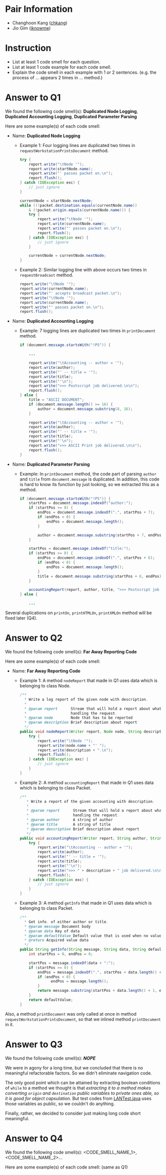 Pair Information
================
 - Changhoon Kang ([chkang](mailto:chkang@postech.edu))
 - Jio Gim ([iknowme](mailto:iknowme@postech.edu))

Instruction
============
 - List at least 1 code smell for each question.
 - List at least 1 code example for each code smell.
 - Explain the code smell in each example with 1 or 2 sentences. (e.g. the process of ... appears 2 times in ... method.)

Answer to Q1
============
We found the following code smell(s): **Duplicated Node Logging**, **Duplicated Accounting Logging**, **Duplicated Parameter Parsing**  

Here are some example(s) of each code smell:

- Name: **Duplicated Node Logging**

    * Example 1: Four logging lines are duplicated two times in `requestWorkstationPrintsDocument` method.

        ```java
        try {
            report.write("\tNode '");
            report.write(startNode.name);
            report.write("' passes packet on.\n");
            report.flush();
        } catch (IOException exc) {
            // just ignore
        }

        currentNode = startNode.nextNode;
        while ((!packet.destination.equals(currentNode.name))
            & (!packet.origin.equals(currentNode.name))) {
            try {
                report.write("\tNode '");
                report.write(currentNode.name);
                report.write("' passes packet on.\n");
                report.flush();
            } catch (IOException exc) {
                // just ignore
            }

            currentNode = currentNode.nextNode;
        }
        ```

    * Example 2: Similar logging line with above occurs two times in `requestBroadcast` method.

        ```java
        report.write("\tNode '");
        report.write(currentNode.name);
        report.write("' accepts broadcast packet.\n");
        report.write("\tNode '");
        report.write(currentNode.name);
        report.write("' passes packet on.\n");
        report.flush();
        ```

- Name: **Duplicated Accounting Logging**

    * Example: 7 logging lines are duplicated two times in `printDocument` method.

        ```java
        if (document.message.startsWith("!PS")) {

            ...

            report.write("\tAccounting -- author = '");
            report.write(author);
            report.write("' -- title = '");
            report.write(title);
            report.write("'\n");
            report.write(">>> Postscript job delivered.\n\n");
            report.flush();
        } else {
            title = "ASCII DOCUMENT";
            if (document.message.length() >= 16) {
                author = document.message.substring(8, 16);
            }

            report.write("\tAccounting -- author = '");
            report.write(author);
            report.write("' -- title = '");
            report.write(title);
            report.write("'\n");
            report.write(">>> ASCII Print job delivered.\n\n");
            report.flush();
        }
        ```

- Name: **Duplicated Parameter Parsing**

    * Example: In `printDocument` method, the code part of parsing `author` and `title` from `document.message` is duplicated. In addition, this code is hard to know its function by just looking, so we extracted this as a method.

        ```java
        if (document.message.startsWith("!PS")) {
            startPos = document.message.indexOf("author:");
            if (startPos >= 0) {
                endPos = document.message.indexOf(".", startPos + 7);
                if (endPos < 0) {
                    endPos = document.message.length();
                }

                author = document.message.substring(startPos + 7, endPos);
            }

            startPos = document.message.indexOf("title:");
            if (startPos >= 0) {
                endPos = document.message.indexOf(".", startPos + 6);
                if (endPos < 0) {
                    endPos = document.message.length();
                }
                title = document.message.substring(startPos + 6, endPos);
            }

            accountingReport(report, author, title, ">>> Postscript job delivered.\n\n");
        } else {

            ...
        ```

Several duplications on `printOn`, `printHTMLOn`, `printXMLOn` method will be fixed later (Q4).  

Answer to Q2
============
We found the following code smell(s): **Far Away Reporting Code**

Here are some example(s) of each code smell:

- Name: **Far Away Reporting Code**

    * Example 1: A method `nodeReport` that made in Q1 uses data which is belonging to class Node.

        ```java
        /**
          * Write a log report of the given node with description.
          *
          * @param report      Stream that will hold a report about what happened when
          *                    handling the request.
          * @param node        Node that has to be reported
          * @param description Brief description about report
          */
        public void nodeReport(Writer report, Node node, String description) {
            try {
                report.write("\tNode '");
                report.write(node.name + "' ");
                report.write(description + ".\n");
                report.flush();
            } catch (IOException exc) {
                // just ignore
            }
        }
        ```

    * Example 2: A method `accountingReport` that made in Q1 uses data which is belonging to class Packet.

        ```java
        /**
           * Write a report of the given accounting with description.
           *
           * @param report      Stream that will hold a report about what happened when
           *                    handling the request.
           * @param author      A string of author
           * @param title       A string of title
           * @param description Brief description about report
           */
        public void accountingReport(Writer report, String author, String title, String description) {
            try {
                report.write("\tAccounting -- author = '");
                report.write(author);
                report.write("' -- title = '");
                report.write(title);
                report.write("'\n");
                report.write(">>> " + description + " job delivered.\n\n");
                report.flush();
            } catch (IOException exc) {
                // just ignore
            }
        }
        ```

    * Example 3: A method `getInfo` that made in Q1 uses data which is belonging to class Packet.

        ```java
        /**
          * Get info. of either author or title.
          * @param message Document body
          * @param data Key of data
          * @param defaultValue Default value that is used when no value found
          * @return Acquired value data
          */
        public String getInfo(String message, String data, String defaultValue) {
            int startPos = 0, endPos = 0;

            startPos = message.indexOf(data + ":");
            if (startPos >= 0) {
                endPos = message.indexOf(".", startPos + data.length() + 1);
                if (endPos < 0) {
                      endPos = message.length();
                }
                return message.substring(startPos + data.length() + 1, endPos);
            }
            return defaultValue;
        }
        ```

Also, a method `printDocument` was only called at once in method `requestWorkstationPrintsDocument`, so that we inlined method `printDocument` in it.

Answer to Q3
============
We found the following code smell(s): _**NOPE**_

We were in agony for a long time, but we concluded that there is no meaningful refactorable factors. So we didn't eliminate navigation code.

The only good point which can be attained by extracting boolean conditions of `while` to a method we thought is that *extracting it to a method makes converting `origin` and `destination` public variables to private ones able, so it is good for object capsulation*. But test codes from [LANTest.java](./src/test/java/lanSimulation/test/LANTest.java) uses those variables as public, so we couldn't do anything.  

Finally, rather, we decided to consider just making long code short meaningful.  

Answer to Q4
============
We found the following code smell(s): <CODE_SMELL_NAME_1>, <CODE_SMELL_NAME_2>...

Here are some example(s) of each code smell:
(same as Q1)
